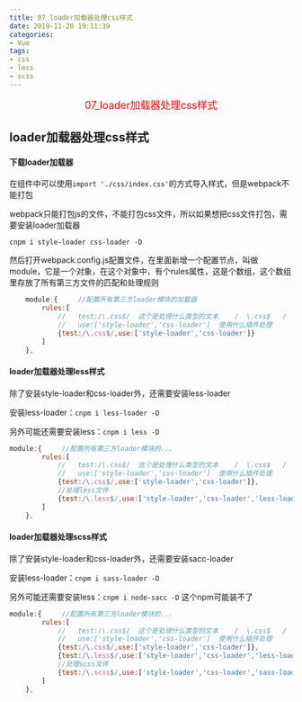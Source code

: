 ```yaml
---
title: 07_loader加载器处理css样式
date: 2019-11-20 19:11:39
categories:
- Vue
tags:
- css
- less
- scss
---
```


<center><font size=4 color="red">07_loader加载器处理css样式</font></center>

<!--more-->

## loader加载器处理css样式

#### 下载loader加载器

在组件中可以使用`import './css/index.css'`的方式导入样式，但是webpack不能打包

webpack只能打包js的文件，不能打包css文件，所以如果想把css文件打包，需要安装loader加载器

`cnpm i style-loader css-loader -D`

然后打开webpack.config.js配置文件，在里面新增一个配置节点，叫做module，它是一个对象，在这个对象中，有个rules属性，这是个数组，这个数组里存放了所有第三方文件的匹配和处理规则

```js
    module:{     //配置所有第三方loader模块的加载器
        rules:[
            //   test:/\.css$/  这个是处理什么类型的文本    /  \.css$   /    \.是转义字符.   $ 是结尾  这句话意思是处理以.css结尾的文件
            //   use:['style-loader','css-loader']  使用什么插件处理
            {test:/\.css$/,use:['style-loader','css-loader']}
        ]
    },
```

#### loader加载器处理less样式

除了安装style-loader和css-loader外，还需要安装less-loader

安装less-loader：`cnpm i less-loader -D`

另外可能还需要安装less：`cnpm i less -D`

```js
module:{     //配置所有第三方loader模块的...
        rules:[
            //   test:/\.css$/  这个是处理什么类型的文本    /  \.css$   /    \.是转义字符.   $ 是结尾  这句话意思是处理以.css结尾的文件
            //   use:['style-loader','css-loader']  使用什么插件处理
            {test:/\.css$/,use:['style-loader','css-loader']},
            //处理less文件
            {test:/\.less$/,use:['style-loader','css-loader','less-loader']}
        ]
    },
```

#### loader加载器处理scss样式

除了安装style-loader和css-loader外，还需要安装sacc-loader

安装less-loader：`cnpm i sass-loader -D`

另外可能还需要安装less：`cnpm i node-sacc -D`  这个npm可能装不了

```js
module:{     //配置所有第三方loader模块的...
        rules:[
            //   test:/\.css$/  这个是处理什么类型的文本    /  \.css$   /    \.是转义字符.   $ 是结尾  这句话意思是处理以.css结尾的文件
            //   use:['style-loader','css-loader']  使用什么插件处理
            {test:/\.css$/,use:['style-loader','css-loader']},
            {test:/\.less$/,use:['style-loader','css-loader','less-loader']},
            //处理scss文件
            {test:/\.scss$/,use:['style-loader','css-loader','sass-loader']},
        ]
    },
```
